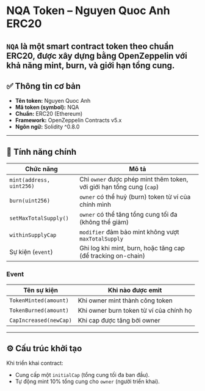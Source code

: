 # NQA Token – Nguyen Quoc Anh ERC20

`NQA` là một smart contract token theo chuẩn ERC20, được xây dựng bằng OpenZeppelin với khả năng **mint**, **burn**, và **giới hạn tổng cung**. 
---

## ✅ Thông tin cơ bản

- **Tên token:** Nguyen Quoc Anh
- **Mã token (symbol):** NQA
- **Chuẩn:** ERC20 (Ethereum)
- **Framework:** OpenZeppelin Contracts v5.x
- **Ngôn ngữ:** Solidity ^0.8.0

---

## 🚀 Tính năng chính

| Chức năng                | Mô tả                                                                 |
|--------------------------|----------------------------------------------------------------------|
| `mint(address, uint256)` | Chỉ `owner` được phép mint thêm token, với giới hạn tổng cung (`cap`)|
| `burn(uint256)`          | `owner` có thể huỷ (burn) token từ ví của chính mình                 |
| `setMaxTotalSupply()`    | `owner` có thể tăng tổng cung tối đa (không thể giảm)                |
| `withinSupplyCap`        | `modifier` đảm bảo mint không vượt `maxTotalSupply`                 |
| Sự kiện (`event`)        | Ghi log khi mint, burn, hoặc tăng cap (để tracking on-chain)         |

### Event
| Tên sự kiện            | Khi nào được emit                    |
| ---------------------- | --------------------------------------- |
| `TokenMinted(amount)`  | Khi owner mint thành công token         |
| `TokenBurned(amount)`  | Khi owner burn token từ ví của chính họ |
| `CapIncreased(newCap)` | Khi cap được tăng bởi owner             |

---

## ⚙️ Cấu trúc khởi tạo

Khi triển khai contract:

- Cung cấp một `initialCap` (tổng cung tối đa ban đầu).
- Tự động mint 10% tổng cung cho `owner` (người triển khai).


